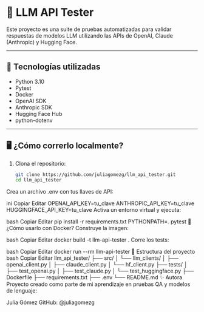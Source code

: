 # 🧪 LLM API Tester

Este proyecto es una suite de pruebas automatizadas para validar respuestas de modelos LLM utilizando las APIs de OpenAI, Claude (Anthropic) y Hugging Face.

---

## 🚀 Tecnologías utilizadas

- Python 3.10
- Pytest
- Docker
- OpenAI SDK
- Anthropic SDK
- Hugging Face Hub
- python-dotenv

---

## 🖥️ ¿Cómo correrlo localmente?

1. Clona el repositorio:
   ```bash
   git clone https://github.com/juliagomezg/llm_api_tester.git
   cd llm_api_tester
Crea un archivo .env con tus llaves de API:

ini
Copiar
Editar
OPENAI_API_KEY=tu_clave
ANTHROPIC_API_KEY=tu_clave
HUGGINGFACE_API_KEY=tu_clave
Activa un entorno virtual y ejecuta:

bash
Copiar
Editar
pip install -r requirements.txt
PYTHONPATH=. pytest
🐳 ¿Cómo usarlo con Docker?
Construye la imagen:

bash
Copiar
Editar
docker build -t llm-api-tester .
Corre los tests:

bash
Copiar
Editar
docker run --rm llm-api-tester
📁 Estructura del proyecto
bash
Copiar
Editar
llm_api_tester/
├── src/
│   └── llm_clients/
│       ├── openai_client.py
│       ├── claude_client.py
│       └── hf_client.py
├── tests/
│   ├── test_openai.py
│   ├── test_claude.py
│   └── test_huggingface.py
├── Dockerfile
├── requirements.txt
├── .env
└── README.md
✨ Autora
Proyecto creado como parte de mi aprendizaje en pruebas QA y modelos de lenguaje:

Julia Gómez
GitHub: @juliagomezg
